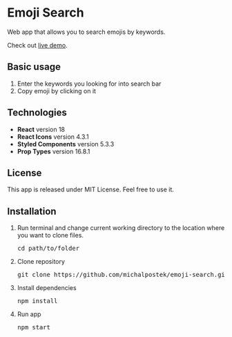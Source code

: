 <h1>Emoji Search</h1>

<p>Web app that allows you to search emojis by keywords.</p>
<p>Check out <a href="https://michalpostek.github.io/emoji-search/">live demo</a>.</p>

<h2>Basic usage</h2>

<ol>
    <li>Enter the keywords you looking for into search bar</li>
    <li>Copy emoji by clicking on it</li>
</ol>

<h2>Technologies</h2>

<ul>
    <li><b>React</b> version 18</li>
    <li><b>React Icons</b> version 4.3.1</li>
    <li><b>Styled Components</b> version 5.3.3</li>
    <li><b>Prop Types</b> version 16.8.1</li>
</ul>

<h2>License</h2>

<p>This app is released under MIT License. Feel free to use it.</p>

<h2>Installation</h2>

<ol>
    <li>
        <p>Run terminal and change current working directory to the location where you want to clone files.</p>
        <pre>cd path/to/folder</pre>
    </li>
    <li>
        <p>Clone repository</p>
        <pre>git clone https://github.com/michalpostek/emoji-search.git</pre>
    </li>
    <li>
        <p>Install dependencies</p>
        <pre>npm install</pre>
    </li>
    <li>
        <p>Run app</p>
        <pre>npm start</pre>
    </li>
</ol>
